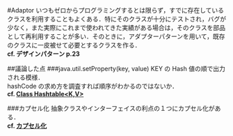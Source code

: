 #Adaptor
いつもゼロからプログラミングするとは限らず，すでに存在しているクラスを利用することもよくある．特にそのクラスが十分にテストされ，バグが少なく，また実際にこれまで使われてきた実績がある場合は，そのクラスを部品として再利用することが多い．そのときに，アダプターパターンを用いて，既存のクラスに一皮被せて必要とするクラスを作る．  
__cf. デザインパターン p.23__

##議論した点
###java.util.setProperty(key, value)
KEY の Hash 値の順で出力される模様．  
hashCode の求め方を調査すれば順序がわかるのではないか．  
__cf. [Class Hashtable<K,V>](https://docs.oracle.com/javase/7/docs/api/java/util/Hashtable.html)__

###カプセル化
抽象クラスやインターフェイスの利点の１つにカプセル化がある．  
__cf. [カプセル化](http://www.metro-cit.ac.jp/~yamasho/PDF/Java/JavaBasic3.pdf)__